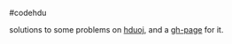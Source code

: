 #codehdu

solutions to some problems on [hduoj][link1], and a [gh-page][link2] for it.

[link1]: http://acm.hdu.edu.cn/listproblem.php?vol=1

[link2]: http://caoshen.github.io/codehdu/
